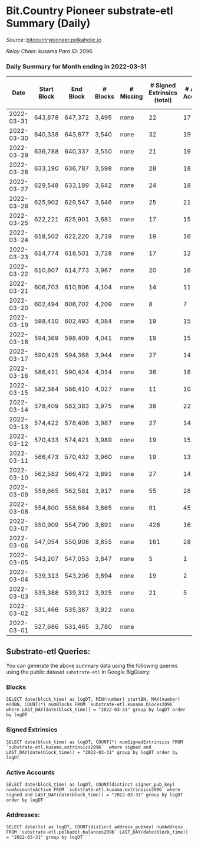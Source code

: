 # Bit.Country Pioneer substrate-etl Summary (Daily)

_Source_: [bitcountrypioneer.polkaholic.io](https://bitcountrypioneer.polkaholic.io)

*Relay Chain*: kusama
*Para ID*: 2096



### Daily Summary for Month ending in 2022-03-31


| Date | Start Block | End Block | # Blocks | # Missing | # Signed Extrinsics (total) | # Active Accounts | # Addresses with Balances | # Events | # Transfers | # XCM Transfers In | # XCM Transfers Out |
| ---- | ----------- | --------- | -------- | --------- | --------------------------- | ----------------- | ------------------------- | -------- | ----------- | ------------------ | ------------------- |
| 2022-03-31 | 643,878 | 647,372 | 3,495 | none  | 22 | 17 | 15,096 | 7,815 | 819  |   |   |
| 2022-03-30 | 640,338 | 643,877 | 3,540 | none  | 32 | 19 | 15,046 | 8,031 | 890  |   |   |
| 2022-03-29 | 636,788 | 640,337 | 3,550 | none  | 21 | 19 | 14,996 | 7,957 | 852  |   |   |
| 2022-03-28 | 633,190 | 636,787 | 3,598 | none  | 28 | 18 | 14,946 | 8,086 | 847  |   |   |
| 2022-03-27 | 629,548 | 633,189 | 3,642 | none  | 24 | 18 | 14,896 | 8,147 | 1,160  |   |   |
| 2022-03-26 | 625,902 | 629,547 | 3,646 | none  | 25 | 21 | 14,696 | 8,360 | 1,042  |   |   |
| 2022-03-25 | 622,221 | 625,901 | 3,681 | none  | 17 | 15 | 14,646 | 8,130 | 786  |   |   |
| 2022-03-24 | 618,502 | 622,220 | 3,719 | none  | 19 | 16 | 14,596 | 8,252 | 919  |   |   |
| 2022-03-23 | 614,774 | 618,501 | 3,728 | none  | 17 | 12 | 14,496 | 8,060 | 623  |   |   |
| 2022-03-22 | 610,807 | 614,773 | 3,967 | none  | 20 | 16 | 14,446 | 8,691 | 859  |   |   |
| 2022-03-21 | 606,703 | 610,806 | 4,104 | none  | 14 | 11 | 14,346 | 8,736 | 561  |   |   |
| 2022-03-20 | 602,494 | 606,702 | 4,209 | none  | 8 | 7 | 14,296 | 8,825 | 565  |   |   |
| 2022-03-19 | 598,410 | 602,493 | 4,084 | none  | 19 | 15 | 14,196 | 8,927 | 766  |   |   |
| 2022-03-18 | 594,369 | 598,409 | 4,041 | none  | 19 | 15 | 14,146 | 8,818 | 837  |   |   |
| 2022-03-17 | 590,425 | 594,368 | 3,944 | none  | 27 | 14 | 14,046 | 8,831 | 1,110  |   |   |
| 2022-03-16 | 586,411 | 590,424 | 4,014 | none  | 36 | 18 | 13,896 | 9,015 | 1,098  |   |   |
| 2022-03-15 | 582,384 | 586,410 | 4,027 | none  | 11 | 10 | 13,746 | 8,555 | 648  |   |   |
| 2022-03-14 | 578,409 | 582,383 | 3,975 | none  | 38 | 22 | 13,646 | 9,066 | 1,550  |   |   |
| 2022-03-13 | 574,422 | 578,408 | 3,987 | none  | 27 | 14 | 13,346 | 8,880 | 1,062  |   |   |
| 2022-03-12 | 570,433 | 574,421 | 3,989 | none  | 19 | 15 | 13,196 | 8,762 | 1,097  |   |   |
| 2022-03-11 | 566,473 | 570,432 | 3,960 | none  | 19 | 13 | 12,996 | 8,679 | 1,174  |   |   |
| 2022-03-10 | 562,582 | 566,472 | 3,891 | none  | 27 | 14 | 12,746 | 8,690 | 1,464  |   |   |
| 2022-03-09 | 558,665 | 562,581 | 3,917 | none  | 55 | 28 | 12,396 | 9,688 | 3,163  |   |   |
| 2022-03-08 | 554,800 | 558,664 | 3,865 | none  | 91 | 45 | 11,587 | 9,987 | 4,274  |   |   |
| 2022-03-07 | 550,909 | 554,799 | 3,891 | none  | 426 | 161 | 10,387 | 12,345 | 14,977  |   |   |
| 2022-03-06 | 547,054 | 550,908 | 3,855 | none  | 161 | 28 | 3,932 | 8,539 | 8,032  |   |   |
| 2022-03-05 | 543,207 | 547,053 | 3,847 | none  | 5 | 1 | 29 | 7,778 | 16  |   |   |
| 2022-03-04 | 539,313 | 543,206 | 3,894 | none  | 19 | 2 | 21 | 7,963 | 23  |   |   |
| 2022-03-03 | 535,388 | 539,312 | 3,925 | none  | 21 | 5 | 15 | 7,993 | 15  |   |   |
| 2022-03-02 | 531,466 | 535,387 | 3,922 | none  |  |  | 8 | 7,848 |   |   |   |
| 2022-03-01 | 527,686 | 531,465 | 3,780 | none  |  |  | 8 | 7,560 |   |   |   |

## Substrate-etl Queries:
You can generate the above summary data using the following queries using the public dataset `substrate-etl` in Google BigQuery:


### Blocks
```
SELECT date(block_time) as logDT, MIN(number) startBN, MAX(number) endBN, COUNT(*) numBlocks FROM `substrate-etl.kusama.blocks2096`  where LAST_DAY(date(block_time)) = "2022-03-31" group by logDT order by logDT
```


### Signed Extrinsics
```
SELECT date(block_time) as logDT, COUNT(*) numSignedExtrinsics FROM `substrate-etl.kusama.extrinsics2096`  where signed and LAST_DAY(date(block_time)) = "2022-03-31" group by logDT order by logDT
```


### Active Accounts
```
SELECT date(block_time) as logDT, COUNT(distinct signer_pub_key) numAccountsActive FROM `substrate-etl.kusama.extrinsics2096` where signed and LAST_DAY(date(block_time)) = "2022-03-31" group by logDT order by logDT
```


### Addresses:
```
SELECT date(ts) as logDT, COUNT(distinct address_pubkey) numAddress FROM `substrate-etl.polkadot.balances2096` LAST_DAY(date(block_time)) = "2022-03-31" group by logDT```

